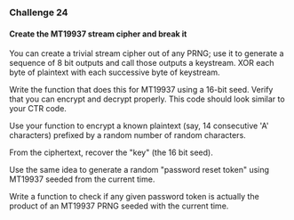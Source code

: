 ### Challenge 24
#### Create the MT19937 stream cipher and break it

You can create a trivial stream cipher out of any PRNG; use it to generate a sequence of 8 bit outputs and call those outputs a keystream. XOR each byte of plaintext with each successive byte of keystream.

Write the function that does this for MT19937 using a 16-bit seed. Verify that you can encrypt and decrypt properly. This code should look similar to your CTR code.

Use your function to encrypt a known plaintext (say, 14 consecutive 'A' characters) prefixed by a random number of random characters.

From the ciphertext, recover the "key" (the 16 bit seed).

Use the same idea to generate a random "password reset token" using MT19937 seeded from the current time.

Write a function to check if any given password token is actually the product of an MT19937 PRNG seeded with the current time.
